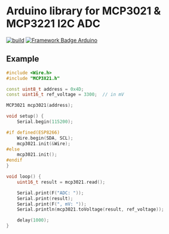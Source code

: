 # Arduino library for MCP3021 & MCP3221 I2C ADC
[![build](https://github.com/pilotak/MCP3X21/workflows/build/badge.svg)](https://github.com/pilotak/MCP3X21/actions) 
[![Framework Badge Arduino](https://img.shields.io/badge/framework-arduino-00979C.svg)](https://arduino.cc)

## Example
```cpp
#include <Wire.h>
#include "MCP3X21.h"

const uint8_t address = 0x4D;
const uint16_t ref_voltage = 3300;  // in mV

MCP3021 mcp3021(address);

void setup() {
    Serial.begin(115200);

#if defined(ESP8266)
    Wire.begin(SDA, SCL);
    mcp3021.init(&Wire);
#else
    mcp3021.init();
#endif
}

void loop() {
    uint16_t result = mcp3021.read();

    Serial.print(F("ADC: "));
    Serial.print(result);
    Serial.print(F(", mV: "));
    Serial.println(mcp3021.toVoltage(result, ref_voltage));

    delay(1000);
}

```

